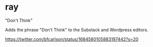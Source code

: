 # ray
"Don't Think"

Adds the phrase "Don't Think" to the Substack and Wordpress editors.

https://twitter.com/bfcarlson/status/1684580105883197442?s=20
